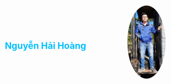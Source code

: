 <div align="left" style="display: flex; align-items: center; justify-content: space-between;">

  <!-- Tên -->
  <h1 style="color:#00BFFF; font-weight:700;">Nguyễn Hải Hoàng</h1>

  <!-- Hình bên phải -->
  <img src="https://github.com/HaiHoan15/HaiHoan15/blob/main/pic/avatar.jpg?raw=true" 
       alt="Nguyen Hai Hoang" 
       width="120" 
       style="border-radius: 50%; margin-left: 20px;" />

</div>
